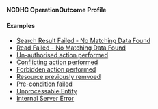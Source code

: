 **NCDHC OperationOutcome Profile**





#### Examples

- [Search Result Failed - No Matching Data Found](ncdhc-operationoutcome-bundle-404-example.html)
- [Read Failed - No Matching Data Found](ncdhc-operationoutcome-400-example.html)
- [Un-authorised action performed](ncdhc-operationoutcome-401-example.html)
- [Conflicting action performed](ncdhc-operationoutcome-409-example.html)
- [Forbidden action performed](ncdhc-operationoutcome-403-example.html)
- [Resource previously remvoed](ncdhc-operationoutcome-410-example.html)
- [Pre-condition failed](ncdhc-operationoutcome-bundle-412-example.html)
- [Unprocessable Entity](ncdhc-operationoutcome-422-example.html)
- [Internal Server Error](ncdhc-operationoutcome-500-example)


[extensible]: http://hl7.org/fhir/terminologies.html#extensible
[General Guidance Section]: definitions.html


